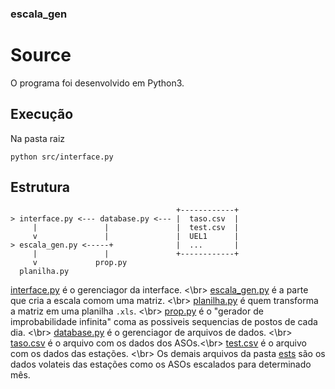 ### escala_gen

# Source
O programa foi desenvolvido em Python3. 

## Execução
Na pasta raiz
```
python src/interface.py 
```

 
## Estrutura
```
                                     +------------+
> interface.py <--- database.py <--- |  taso.csv  |
     |               |               |  test.csv  |
     v               |               |  UEL1      |
> escala_gen.py <-----+              |  ...       |
     |               |               +------------+
     v             prop.py
  planilha.py
```

[interface.py](./interface.py) é o gerenciagor da interface. <\br>
[escala_gen.py](./interface.py) é a parte que cria a escala comom uma matriz. <\br>
[planilha.py](./interface.py) é quem transforma a matriz em uma planilha `.xls`. <\br>
[prop.py](./interface.py) é o "gerador de improbabilidade infinita" coma as possiveis sequencias de postos de cada dia. <\br>
[database.py](./interface.py) é o gerenciagor de arquivos de dados. <\br>
[taso.csv](./interface.py) é o arquivo com os dados dos ASOs.<\br>
[test.csv](./interface.py) é o arquivo com os dados das estações. <\br>
Os demais arquivos da pasta [ests](./ests) são os dados volateis das estações como os ASOs escalados para determinado mês.